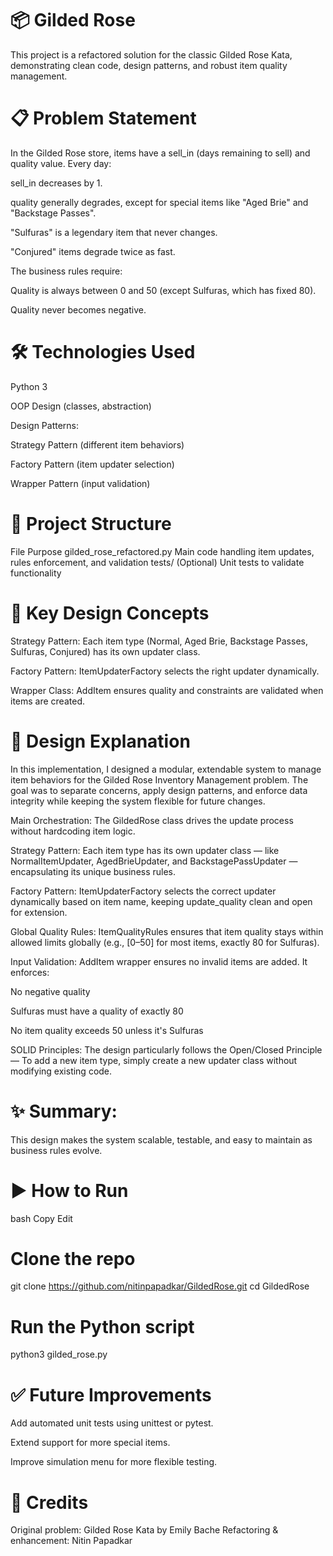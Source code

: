 # 📦 Gilded Rose 

This project is a refactored solution for the classic Gilded Rose Kata, demonstrating clean code, design patterns, and robust item quality management.

# 📋 Problem Statement
In the Gilded Rose store, items have a sell_in (days remaining to sell) and quality value.
Every day:

sell_in decreases by 1.

quality generally degrades, except for special items like "Aged Brie" and "Backstage Passes".

"Sulfuras" is a legendary item that never changes.

"Conjured" items degrade twice as fast.

The business rules require:

Quality is always between 0 and 50 (except Sulfuras, which has fixed 80).

Quality never becomes negative.

# 🛠️ Technologies Used

Python 3

OOP Design (classes, abstraction)

Design Patterns:

Strategy Pattern (different item behaviors)

Factory Pattern (item updater selection)

Wrapper Pattern (input validation)

# 🧩 Project Structure

File	Purpose
gilded_rose_refactored.py	Main code handling item updates, rules enforcement, and validation
tests/	(Optional) Unit tests to validate functionality

# 🧠 Key Design Concepts
Strategy Pattern: Each item type (Normal, Aged Brie, Backstage Passes, Sulfuras, Conjured) has its own updater class.

Factory Pattern: ItemUpdaterFactory selects the right updater dynamically.

Wrapper Class: AddItem ensures quality and constraints are validated when items are created.

# 🧠 Design Explanation
In this implementation, I designed a modular, extendable system to manage item behaviors for the Gilded Rose Inventory Management problem.
The goal was to separate concerns, apply design patterns, and enforce data integrity while keeping the system flexible for future changes.

Main Orchestration:
The GildedRose class drives the update process without hardcoding item logic.

Strategy Pattern:
Each item type has its own updater class — like NormalItemUpdater, AgedBrieUpdater, and BackstagePassUpdater — encapsulating its unique business rules.

Factory Pattern:
ItemUpdaterFactory selects the correct updater dynamically based on item name, keeping update_quality clean and open for extension.

Global Quality Rules:
ItemQualityRules ensures that item quality stays within allowed limits globally (e.g., [0–50] for most items, exactly 80 for Sulfuras).

Input Validation:
AddItem wrapper ensures no invalid items are added. It enforces:

No negative quality

Sulfuras must have a quality of exactly 80

No item quality exceeds 50 unless it's Sulfuras

SOLID Principles:
The design particularly follows the Open/Closed Principle —
To add a new item type, simply create a new updater class without modifying existing code.

# ✨ Summary:
This design makes the system scalable, testable, and easy to maintain as business rules evolve.


# ▶️ How to Run
bash
Copy
Edit
# Clone the repo
git clone https://github.com/nitinpapadkar/GildedRose.git
cd GildedRose

# Run the Python script
python3 gilded_rose.py

# ✅ Future Improvements
Add automated unit tests using unittest or pytest.

Extend support for more special items.

Improve simulation menu for more flexible testing.

# 🙏 Credits
Original problem: Gilded Rose Kata by Emily Bache
Refactoring & enhancement: Nitin Papadkar